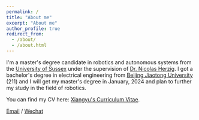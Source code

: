 ```yaml
---
permalink: /
title: "About me"
excerpt: "About me"
author_profile: true
redirect_from: 
  - /about/
  - /about.html
---
```


I'm a master's degree candidate in robotics and autonomous systems from the [University of Sussex](https://www.sussex.ac.uk/) under the supervision of [Dr. Nicolas Herzig](https://profiles.sussex.ac.uk/p525193-nicolas-herzig/about). I got a bachelor's degree in electrical engineering from [Beijing Jiaotong University](https://bjtu.edu.cn/) (211) and I will get my master's degree in January, 2024 and plan to further my study in the field of robotics.

You can find my CV here: [Xiangyu's Curriculum Vitae](../assets/CV7.pdf).

[Email](mailto:xg79@sussex.ac.uk) / [Wechat](../images/wechat.jpg)
